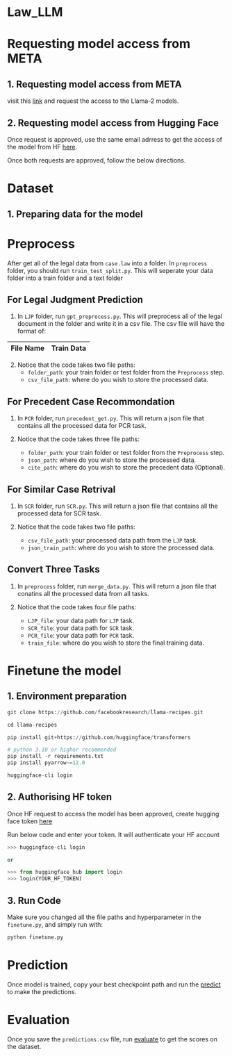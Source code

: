 # Law_LLM

# Requesting model access from META
## 1. Requesting model access from META
visit this [link](https://ai.meta.com/llama/) and request the access to the Llama-2 models.  

## 2. Requesting model access from Hugging Face
Once request is approved, use the same email adrress to get the access of the model from HF [here](https://huggingface.co/meta-llama/Llama-2-7b).  

Once both requests are approved, follow the below directions.

# Dataset

## 1. Preparing data for the model

# Preprocess

After get all of the legal data from `case.law` into a folder. In `preprocess` folder, you should run `train_test_split.py`. This will seperate your data folder into a train folder and a text folder

## For Legal Judgment Prediction

1. In `LJP` folder, run `gpt_preprocess.py`. This will preprocess all of the legal document in the folder and write it in a csv file. The csv file will have the format of:

| File Name | Train Data |
|-----------|------------|

2. Notice that the code takes two file paths:
   - `folder_path`:  your train folder or test folder from the `Preprocess` step.
   - `csv_file_path`: where do you wish to store the processed data.

## For Precedent Case Recommondation

1. In `PCR` folder, run `precedent_get.py`. This will return a json file that contains all the processed data for PCR task.

2. Notice that the code takes three file paths:
   - `folder_path`: your train folder or test folder from the `Preprocess` step.
   - `json_path`: where do you wish to store the processed data.
   - `cite_path`: where do you wish to store the precedent data (Optional).

## For Similar Case Retrival

1. In `SCR` folder, run `SCR.py`. This will return a json file that contains all the processed data for SCR task.

2. Notice that the code takes two file paths:
   - `csv_file_path`: your processed data path from the `LJP` task.
   - `json_train_path`: where do you wish to store the processed data.
  
## Convert Three Tasks

1. In `preprocess` folder, run `merge_data.py`. This will return a json file that conatins all the processed data from all tasks.

2. Notice that the code takes four file paths:
   - `LJP_file`: your data path for `LJP` task.
   - `SCR_file`: your data path for `SCR` task.
   - `PCR_file`: your data path for `PCR` task.
   - `train_file`: where do you wish to store the final training data.

# Finetune the model

## 1. Environment preparation
```python
git clone https://github.com/facebookresearch/llama-recipes.git

cd llama-recipes

pip install git+https://github.com/huggingface/transformers

# python 3.10 or higher recommended
pip install -r requirements.txt
pip install pyarrow~=12.0

huggingface-cli login
```

## 2. Authorising HF token
Once HF request to access the model has been approved, create hugging face token [here](https://huggingface.co/settings/tokens)

Run below code and enter your token. It will authenticate your HF account
```python
>>> huggingface-cli login

or

>>> from huggingface_hub import login
>>> login(YOUR_HF_TOKEN)
```

## 3. Run Code

Make sure you changed all the file paths and hyperparameter in the `finetune.py`, and simply run with:
```python
python finetune.py
```

# Prediction

Once model is trained, copy your best checkpoint path and run the [predict]() to make the predictions.

# Evaluation

Once you save the `predictions.csv` file, run [evaluate]() to get the scores on the dataset. 

